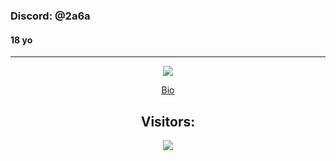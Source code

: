 ### Discord: @2a6a
#### 18 yo
<hr>
<p align="center">
    <img src=https://lanyard.cnrad.dev/api/869290689945538610/>
<br>
<p align="center">
    <a href="https://github.com/TripleA26/TripleA26/blob/main/README.md">Bio </a>
<br>
<h2 align="center">Visitors:</h2>
<p align="center">
 	<img src="https://profile-counter.glitch.me/TripleA26/count.svg" />
<br>
</hr>
